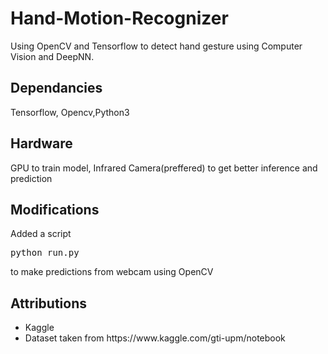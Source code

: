 # Hand-Motion-Recognizer
Using OpenCV and Tensorflow to detect hand gesture using Computer Vision and DeepNN.

<h2>Dependancies</h2>
Tensorflow, Opencv,Python3

<h2>Hardware</h2>
GPU to train model, Infrared Camera(preffered) to get better inference and prediction

<h2>Modifications</h2>
Added a script <pre>python run.py</pre> to make predictions from webcam using OpenCV

<h2>Attributions</h2>
<ul>
  <li>Kaggle</li>
  <li>Dataset taken from https://www.kaggle.com/gti-upm/notebook</li>
</ul>
